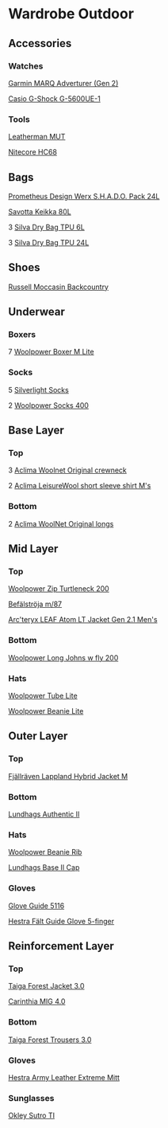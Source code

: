 # Wardrobe Outdoor

## Accessories

### Watches

[Garmin MARQ Adverturer (Gen 2)](https://www.garmin.com/sv-SE/p/783467/pn/010-02648-31/)

[Casio G-Shock G-5600UE-1](https://www.casio.com/intl/watches/gshock/product.G-5600UE-1/)

### Tools

[Leatherman MUT](https://www.leatherman.com/mut-29.html)

[Nitecore HC68](https://flashlight.nitecore.com/product/hc68)

## Bags

[Prometheus Design Werx S.H.A.D.O. Pack 24L](https://prometheusdesignwerx.com/collections/backpacks/products/s-h-a-d-o-pack-24l-universal-field-gray-1?variant=39341008158806)

[Savotta Keikka 80L](https://www.savotta.fi/products/keikka-80l?variant=39319053140102)

3 [Silva Dry Bag TPU 6L](https://silvasweden.com/products/dry-bags-tpu?variant=44368583131458)

3 [Silva Dry Bag TPU 24L](https://silvasweden.com/products/dry-bags-tpu?variant=44368583196994)

## Shoes

[Russell Moccasin Backcountry](https://russellmoccasin.com/collections/classic-builds/products/backcountry-premier-build-copy?variant=47155185942741)

## Underwear

### Boxers

7 [Woolpower Boxer M Lite](https://woolpower.se/shop/produkt/boxer-ms-lite/)

### Socks

5 [Silverlight Socks](https://silverlight.store/product/silverlight-socks/)

2 [Woolpower Socks 400](https://woolpower.se/shop/produkt/socks-400/)

## Base Layer

### Top

3 [Aclima Woolnet Original crewneck](https://www.aclima.se/aclima/103387/woolnet-original-crewneck-m-s-olive-night-m)

2 [Aclima LeisureWool short sleeve shirt M's](https://www.aclima.com/sv/aclima/105990/leisurewool-short-sleeve-shirt-m-s-ranger-green-l)

### Bottom

2 [Aclima WoolNet Original longs](https://www.aclima.se/aclima/103394/woolnet-original-longs-m-s-olive-night-m)

## Mid Layer

### Top

[Woolpower Zip Turtleneck 200](https://woolpower.se/shop/produkt/zip-turtleneck-200/)

[Befälströja m/87](https://nordicpreparation.com/klader-accessoarer/befalstroja-m87)

[Arc'teryx LEAF Atom LT Jacket Gen 2.1 Men's](https://leaf.arcteryx.com/se/en/shop/mens/atom-lt-jacket-gen-2-1)

### Bottom

[Woolpower Long Johns w fly 200](https://woolpower.se/shop/produkt/long-johns-w-fly-200/)

### Hats

[Woolpower Tube Lite](https://woolpower.se/shop/produkt/tube-lite/)

[Woolpower Beanie Lite](https://woolpower.se/shop/produkt/beanie-lite/)

## Outer Layer

### Top

[Fjällräven Lappland Hybrid Jacket M](https://www.fjallraven.com/se/sv-se/herr/jackor/jaktjackor/lappland-hybrid-jacket-m/)

### Bottom

[Lundhags Authentic II](https://www.lundhags.com/se/klader/herr/byxor/authentic-ii-ms-pant/?item=1114095-619)

### Hats

[Woolpower Beanie Rib](https://woolpower.se/shop/produkt/beanie-rib/)

[Lundhags Base II Cap](https://lundhags.com/se/base-ii-cap--1142331-604)

### Gloves

[Glove Guide 5116](https://guidegloves.com/se/produkter/mekaniskt-skydd/allround/sydda-handskar/guide-5116)

[Hestra Fält Guide Glove 5-finger](https://www.hestragloves.se/faelt-guide-glove-5-finger-brown-black)

## Reinforcement Layer

### Top

[Taiga Forest Jacket 3.0](https://www.taiga.se/sv/produkter/forest-jacket-3-0)

[Carinthia MIG 4.0](https://www.carinthia.eu/en/mig-4-0-jacket-sof-olive-m-p6352/)

### Bottom

[Taiga Forest Trousers 3.0](https://www.taiga.se/sv/produkter/forest-trousers-3-0)

### Gloves

[Hestra Army Leather Extreme Mitt](https://www.hestragloves.se/army-leather-extreme-mitt-black-offwhite)

### Sunglasses

[Okley Sutro TI](https://www.oakleysi.com/en-us/product/W0OO6013?variant=888392589088)
